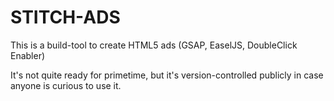 # STITCH-ADS #

This is a build-tool to create HTML5 ads (GSAP, EaselJS, DoubleClick Enabler)

It's not quite ready for primetime, but it's version-controlled publicly in case anyone is curious to use it.